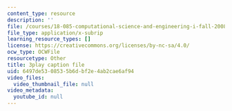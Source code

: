 ```yaml
---
content_type: resource
description: ''
file: /courses/18-085-computational-science-and-engineering-i-fall-2008/6497de5308535b6dbf2e4ab2cae6af94_mFGdF9TAfmE.vtt
file_type: application/x-subrip
learning_resource_types: []
license: https://creativecommons.org/licenses/by-nc-sa/4.0/
ocw_type: OCWFile
resourcetype: Other
title: 3play caption file
uid: 6497de53-0853-5b6d-bf2e-4ab2cae6af94
video_files:
  video_thumbnail_file: null
video_metadata:
  youtube_id: null
---
```

